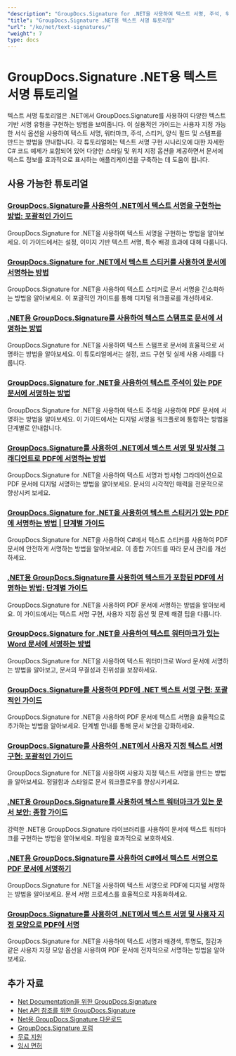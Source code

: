 ```yaml
---
"description": "GroupDocs.Signature for .NET을 사용하여 텍스트 서명, 주석, 워터마크 및 텍스트 기반 문서 표시를 구현하기 위한 단계별 자습서입니다."
"title": "GroupDocs.Signature .NET용 텍스트 서명 튜토리얼"
"url": "/ko/net/text-signatures/"
"weight": 7
type: docs
---
```

# GroupDocs.Signature .NET용 텍스트 서명 튜토리얼

텍스트 서명 튜토리얼은 .NET에서 GroupDocs.Signature를 사용하여 다양한 텍스트 기반 서명 유형을 구현하는 방법을 보여줍니다. 이 실용적인 가이드는 사용자 지정 가능한 서식 옵션을 사용하여 텍스트 서명, 워터마크, 주석, 스티커, 양식 필드 및 스탬프를 만드는 방법을 안내합니다. 각 튜토리얼에는 텍스트 서명 구현 시나리오에 대한 자세한 C# 코드 예제가 포함되어 있어 다양한 스타일 및 위치 지정 옵션을 제공하면서 문서에 텍스트 정보를 효과적으로 표시하는 애플리케이션을 구축하는 데 도움이 됩니다.

## 사용 가능한 튜토리얼

### [GroupDocs.Signature를 사용하여 .NET에서 텍스트 서명을 구현하는 방법: 포괄적인 가이드](./master-text-signatures-dotnet-groupdocs-signature/)
GroupDocs.Signature for .NET을 사용하여 텍스트 서명을 구현하는 방법을 알아보세요. 이 가이드에서는 설정, 이미지 기반 텍스트 서명, 특수 배경 효과에 대해 다룹니다.

### [GroupDocs.Signature for .NET에서 텍스트 스티커를 사용하여 문서에 서명하는 방법](./sign-documents-text-sticker-groupdocs-signature-dotnet/)
GroupDocs.Signature for .NET을 사용하여 텍스트 스티커로 문서 서명을 간소화하는 방법을 알아보세요. 이 포괄적인 가이드를 통해 디지털 워크플로를 개선하세요.

### [.NET용 GroupDocs.Signature를 사용하여 텍스트 스탬프로 문서에 서명하는 방법](./sign-documents-text-stamp-groupdocs-signature-net/)
GroupDocs.Signature for .NET을 사용하여 텍스트 스탬프로 문서에 효율적으로 서명하는 방법을 알아보세요. 이 튜토리얼에서는 설정, 코드 구현 및 실제 사용 사례를 다룹니다.

### [GroupDocs.Signature for .NET을 사용하여 텍스트 주석이 있는 PDF 문서에 서명하는 방법](./sign-pdf-text-annotations-groupdocs-signature-net/)
GroupDocs.Signature for .NET을 사용하여 텍스트 주석을 사용하여 PDF 문서에 서명하는 방법을 알아보세요. 이 가이드에서는 디지털 서명을 워크플로에 통합하는 방법을 단계별로 안내합니다.

### [GroupDocs.Signature를 사용하여 .NET에서 텍스트 서명 및 방사형 그래디언트로 PDF에 서명하는 방법](./sign-pdf-text-radial-gradient-groupdocs-dotnet/)
GroupDocs.Signature for .NET을 사용하여 텍스트 서명과 방사형 그라데이션으로 PDF 문서에 디지털 서명하는 방법을 알아보세요. 문서의 시각적인 매력을 전문적으로 향상시켜 보세요.

### [GroupDocs.Signature for .NET을 사용하여 텍스트 스티커가 있는 PDF에 서명하는 방법 | 단계별 가이드](./sign-pdfs-text-sticker-groupdocs-signature-net/)
GroupDocs.Signature for .NET을 사용하여 C#에서 텍스트 스티커를 사용하여 PDF 문서에 안전하게 서명하는 방법을 알아보세요. 이 종합 가이드를 따라 문서 관리를 개선하세요.

### [.NET용 GroupDocs.Signature를 사용하여 텍스트가 포함된 PDF에 서명하는 방법: 단계별 가이드](./sign-pdf-text-groupdocs-signature-net/)
GroupDocs.Signature for .NET을 사용하여 PDF 문서에 서명하는 방법을 알아보세요. 이 가이드에서는 텍스트 서명 구현, 사용자 지정 옵션 및 문제 해결 팁을 다룹니다.

### [GroupDocs.Signature for .NET을 사용하여 텍스트 워터마크가 있는 Word 문서에 서명하는 방법](./sign-word-documents-text-watermark-groupdocs-dotnet/)
GroupDocs.Signature for .NET을 사용하여 텍스트 워터마크로 Word 문서에 서명하는 방법을 알아보고, 문서의 무결성과 진위성을 보장하세요.

### [GroupDocs.Signature를 사용하여 PDF에 .NET 텍스트 서명 구현: 포괄적인 가이드](./implement-net-text-signature-in-pdfs-groupdocs/)
GroupDocs.Signature for .NET을 사용하여 PDF 문서에 텍스트 서명을 효율적으로 추가하는 방법을 알아보세요. 단계별 안내를 통해 문서 보안을 강화하세요.

### [GroupDocs.Signature를 사용하여 .NET에서 사용자 지정 텍스트 서명 구현: 포괄적인 가이드](./custom-text-signatures-groupdocs-dotnet/)
GroupDocs.Signature for .NET을 사용하여 사용자 지정 텍스트 서명을 만드는 방법을 알아보세요. 정밀함과 스타일로 문서 워크플로우를 향상시키세요.

### [.NET용 GroupDocs.Signature를 사용하여 텍스트 워터마크가 있는 문서 보안: 종합 가이드](./groupdocs-signature-net-text-watermark/)
강력한 .NET용 GroupDocs.Signature 라이브러리를 사용하여 문서에 텍스트 워터마크를 구현하는 방법을 알아보세요. 파일을 효과적으로 보호하세요.

### [.NET용 GroupDocs.Signature를 사용하여 C#에서 텍스트 서명으로 PDF 문서에 서명하기](./sign-pdf-text-signature-csharp-groupdocs/)
GroupDocs.Signature for .NET을 사용하여 텍스트 서명으로 PDF에 디지털 서명하는 방법을 알아보세요. 문서 서명 프로세스를 효율적으로 자동화하세요.

### [GroupDocs.Signature를 사용하여 .NET에서 텍스트 서명 및 사용자 지정 모양으로 PDF에 서명](./sign-pdfs-text-signature-custom-appearance-dotnet/)
GroupDocs.Signature for .NET을 사용하여 텍스트 서명과 배경색, 투명도, 질감과 같은 사용자 지정 모양 옵션을 사용하여 PDF 문서에 전자적으로 서명하는 방법을 알아보세요.

## 추가 자료

- [Net Documentation을 위한 GroupDocs.Signature](https://docs.groupdocs.com/signature/net/)
- [Net API 참조를 위한 GroupDocs.Signature](https://reference.groupdocs.com/signature/net/)
- [Net용 GroupDocs.Signature 다운로드](https://releases.groupdocs.com/signature/net/)
- [GroupDocs.Signature 포럼](https://forum.groupdocs.com/c/signature)
- [무료 지원](https://forum.groupdocs.com/)
- [임시 면허](https://purchase.groupdocs.com/temporary-license/)